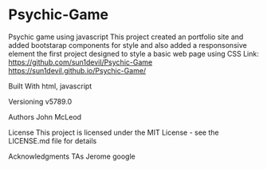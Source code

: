 # Psychic-Game
Psychic game using javascript
This project created an portfolio site and added bootstarap components for style and also added a responsonsive element the first project designed to style a basic web page using CSS
Link:
https://github.com/sun1devil/Psychic-Game
https://sun1devil.github.io/Psychic-Game/

Built With
html, javascript

Versioning
v5789.0

Authors
John McLeod

License
This project is licensed under the MIT License - see the LICENSE.md file for details

Acknowledgments
TAs
Jerome
google